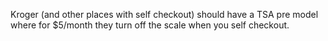 Kroger (and other places with self checkout) should have a TSA pre model where for $5/month they turn off the scale when you self checkout.

